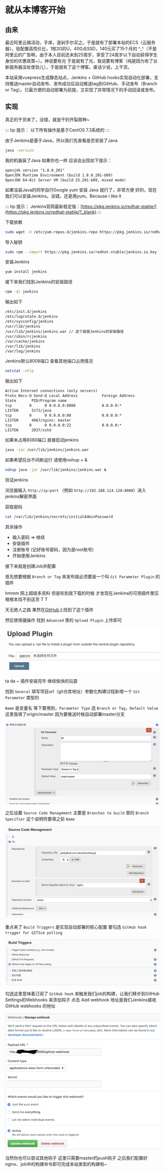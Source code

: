 # 就从本博客开始

## 由来

最近阿里云搞活动，手痒，遂剁手尔买之。于是就有了部署本站的ECS（云服务器）。低配置高性价比，1核2G的U，40G点SSD，140元买了15个月的 ^_^（不是阿里云的广告啊，由于本人目前还未到25周岁，享受了24周岁以下自动获得学生身份的优惠政策~）。神说要有光 于是就有了光，我说要有博客（纯是因为有了台新服务器没处使劲儿），于是就有了这个博客。废话少说，上干货。

本站采用vuepress生成静态站点，Jenkins + GitHub hooks实现自动化部署，支持推送master自动发布、发布成功后自动推送tag到GitHub、手动发布（Branch or Tag）。已最方便的自动部署为前提，又实现了异常情况下的手动回滚或发布。

## 实现

真正的干货来了，没错，就是干的开裂那种~

::: tip 提示：
以下所有操作是基于CentOS 7.3系统的
:::

由于Jenkins是基于Java，所以我们先查看是否安装了Java

```bash
java -version
```

我的机器装了Java 如果你也一样 应该会出现如下提示：

```
openjdk version "1.8.0_201"
OpenJDK Runtime Environment (build 1.8.0_201-b09)
OpenJDK 64-Bit Server VM (build 25.201-b09, mixed mode)
```

如果没装Java的同学自行Google yum 安装 Java 就行了，非常方便
好的，现在我们可以安装Jenkins。没错，还是用yum。Because i like it

::: tip 提示：
Jenkins官网最新稳定版：[https://pkg.jenkins.io/redhat-stable/](https://pkg.jenkins.io/redhat-stable/?_blank)
:::

下载依赖

```bash
sudo wget -O /etc/yum.repos.d/jenkins.repo https://pkg.jenkins.io/redhat-stable/jenkins.repo
```

导入秘钥

```bash
sudo rpm --import https://pkg.jenkins.io/redhat-stable/jenkins.io.key
```

安装Jenkins

```bash
yum install jenkins
```

接下来我们找到Jenkins的安装路径

```bash
rpm -ql jenkins
```

输出如下

```
/etc/init.d/jenkins
/etc/logrotate.d/jenkins
/etc/sysconfig/jenkins
/usr/lib/jenkins
/usr/lib/jenkins/jenkins.war // 这个就是Jenkins的安装路径
/usr/sbin/rcjenkins
/var/cache/jenkins
/var/lib/jenkins
/var/log/jenkins
```

Jenkins默认8008端口 查看其他端口占用情况

```bash
netstat -ntlp
```

输出如下

```
Active Internet connections (only servers)
Proto Recv-Q Send-Q Local Address           Foreign Address         State       PID/Program name    
tcp        0      0 0.0.0.0:8080            0.0.0.0:*               LISTEN      5172/java           
tcp        0      0 0.0.0.0:80              0.0.0.0:*               LISTEN      4967/nginx: master  
tcp        0      0 0.0.0.0:22              0.0.0.0:*               LISTEN      2037/sshd           
```

如果未占用8080端口 直接启动jenkins

```bash
java -jar /usr/lib/jenkins/jenkins.war
```

如果希望后台不间断运行 请使用nohup + &

```bash
nohup java -jar /usr/lib/jenkins/jenkins.war &
```

验证jenkins

浏览器输入 `http://ip:port` （例如 `http://192.168.114.128:8080`）进入jenkins解密界面

获取密码
```bash
cat /var/lib/jenkins/secrets/initialAdminPassword
```

其余操作

- 输入密码 => 继续
- 安装插件
- 注册账号 (记好账号密码，因为是root账号)
- 开始使用Jenkins

接下来就是创建Job并配置

首先想要根据 `Branch or Tag` 来发布就必须要装一个叫 `Git Parameter Plugin` 的插件

hmmm 网上超级多资料 但是轮到我下载的时候 才发现在Jenkins的可用插件里压根根本找不到这货 T T

天无绝人之路 果然在[GitHub](https://github.com/jenkinsci/git-parameter-plugin/?_blank)上找到了这个插件

然后使用骚操作 找到 `Advanced` 里的 `Upload Plugin` 上传即可

![Upload Plugin](./upload-plugin.png)

ta da ~ 插件安装完毕 继续愉快的玩耍

找到 `General` 填写项目url（git仓库地址）参数化构建过程新增一个 `Git Parameter` 类型的

`Name` 是变量名 等下要用到，`Parameter Type` 选 `Branch or Tag`，`Default Value` 这里我填了origin/master 因为要推送时候自动部署master分支

![Git Parameter](./git-parameter.png)

之后设置 `Source Code Management` 主要是 `Branches to build` 里的 `Branch Specifier` 这个说明符要填之前 `Name`

![Source Code Management](./source-code-management.png)

重点来了 `Build Triggers` 是实现自动部署的核心配置 要勾选 `GitHub hook trigger for GITScm polling`

![Build Triggers](./build-triggers.png)

勾选这里意味着订阅了 `GitHub hook` 来触发我们job的构建，让我们移步到GitHub Settings的Webhooks 来添加钩子 点击 Add webhook 地址是我们Jenkins接收GitHub webhooks 的地址

![Add webhook](./add-webhook.png)

当然你也可以尝试其他钩子 这里只需要master的push钩子 之后我们配置好nginx、job中的构建命令即可完成本站类型的构建啦~

